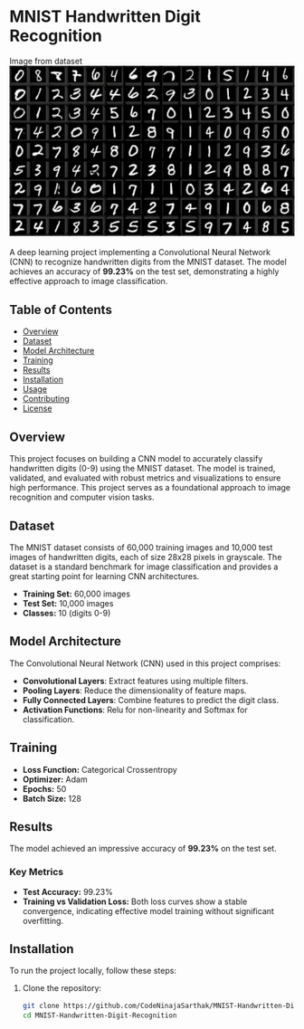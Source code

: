 # MNIST Handwritten Digit Recognition
Image from dataset
<br>
![MNIST_Dataset](MNIST-handwritten-digits-dataset-visualized.png)
<br>
<br>
A deep learning project implementing a Convolutional Neural Network (CNN) to recognize handwritten digits from the MNIST dataset. The model achieves an accuracy of **99.23%** on the test set, demonstrating a highly effective approach to image classification.

## Table of Contents

- [Overview](#overview)
- [Dataset](#dataset)
- [Model Architecture](#model-architecture)
- [Training](#training)
- [Results](#results)
- [Installation](#installation)
- [Usage](#usage)
- [Contributing](#contributing)
- [License](#license)

## Overview

This project focuses on building a CNN model to accurately classify handwritten digits (0-9) using the MNIST dataset. The model is trained, validated, and evaluated with robust metrics and visualizations to ensure high performance. This project serves as a foundational approach to image recognition and computer vision tasks.

## Dataset

The MNIST dataset consists of 60,000 training images and 10,000 test images of handwritten digits, each of size 28x28 pixels in grayscale. The dataset is a standard benchmark for image classification and provides a great starting point for learning CNN architectures.

- **Training Set:** 60,000 images
- **Test Set:** 10,000 images
- **Classes:** 10 (digits 0-9)

## Model Architecture

The Convolutional Neural Network (CNN) used in this project comprises:

- **Convolutional Layers**: Extract features using multiple filters.
- **Pooling Layers**: Reduce the dimensionality of feature maps.
- **Fully Connected Layers**: Combine features to predict the digit class.
- **Activation Functions**: Relu for non-linearity and Softmax for classification.

## Training

- **Loss Function:** Categorical Crossentropy
- **Optimizer:** Adam
- **Epochs:** 50
- **Batch Size:** 128
  

## Results

The model achieved an impressive accuracy of **99.23%** on the test set. 

### Key Metrics

- **Test Accuracy:** 99.23%
- **Training vs Validation Loss:** Both loss curves show a stable convergence, indicating effective model training without significant overfitting.

## Installation

To run the project locally, follow these steps:

1. Clone the repository:

   ```bash
   git clone https://github.com/CodeNinajaSarthak/MNIST-Handwritten-Digit-Recognition.git
   cd MNIST-Handwritten-Digit-Recognition
